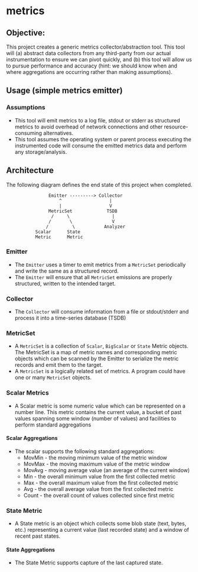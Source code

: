 metrics
=======

## Objective:
This project creates a generic metrics collector/abstraction tool.  This tool will (a) abstract data collectors from
any third-party from our actual instrumentation to ensure we can pivot quickly, and (b) this tool will allow us to
pursue performance and accuracy (hint: we should know when and where aggregations are occurring rather than making
assumptions).

## Usage (simple metrics emitter)
### Assumptions
* This tool will emit metrics to a log file, stdout or stderr as structured metrics to avoid overhead of network
  connections and other resource-consuming alternatives.
* This tool assumes the operating system or parent process executing the instrumented code will consume the emitted
  metrics data and perform any storage/analysis.

## Architecture
The following diagram defines the end state of this project when completed.
```text
                Emitter ---------> Collector
                    ^                  |
                    |                  V
                MetricSet             TSDB
                 /     \                |
                /       \               V
               /         \           Analyzer
           Scalar      State
           Metric      Metric
```

### Emitter
* The `Emitter` uses a timer to emit metrics from a `MetricSet` periodically and write the same as a structured record.
* The `Emitter` will ensure that all `MetricSet` emissions are properly structured, written to the intended target.

### Collector
* The `Collector` will consume information from a file or stdout/stderr and process it into a time-series database
  (TSDB)

### MetricSet
* A `MetricSet` is a collection of `Scalar`, `BigScalar` or `State` Metric objects.  The MetricSet is a map of metric
  names and corresponding metric objects which can be scanned by the Emitter to serialize the metric records and
  emit them to the target.
* A `MetricSet` is a logically related set of metrics.  A program could have one or many `MetricSet` objects.

### Scalar Metrics
* A Scalar metric is some numeric value which can be represented on a number line.  This metric contains the current
  value, a bucket of past values spanning some window (number of values) and facilities to perform standard aggregations

#### Scalar Aggregations
* The scalar supports the following standard aggregations:
  * MovMin - the moving minimum value of the metric window
  * MovMax - the moving maximum value of the metric window
  * MovAvg - moving average value (an average of the current window)
  * Min - the overall minimum value from the first collected metric
  * Max - the overall maximum value from the first collected metric
  * Avg - the overall average value from the first collected metric
  * Count - the overall count of values collected since first metric

### State Metric
* A State metric is an object which collects some blob state (text, bytes, etc.) representing a current value (last
  recorded state) and a window of recent past states.

#### State Aggregations
* The State Metric supports capture of the last captured state.

